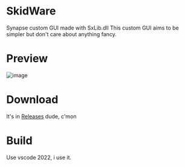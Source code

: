 # SkidWare
Synapse custom GUI made with SxLib.dll
This custom GUI aims to be simpler but don't care about anything fancy.

# Preview
![image](https://user-images.githubusercontent.com/104730381/195566187-d9daa27f-0cfb-4b7b-9b9d-fe23be5f2808.png)

# Download
It's in [Releases](https://github.com/Aiuraa/SkidWare/releases) dude, c'mon

# Build
Use vscode 2022, i use it.
